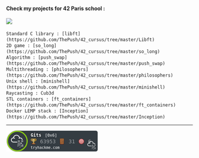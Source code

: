 #### Check my projects for 42 Paris school :

[![](https://user-images.githubusercontent.com/91064070/163729175-916568ec-64e7-4a67-a126-ccedf9abffa6.png)](https://github.com/ThePush/42_cursus)


    Standard C library : [libft](https://github.com/ThePush/42_cursus/tree/master/Libft)
    2D game : [so_long](https://github.com/ThePush/42_cursus/tree/master/so_long)
    Algorithm : [push_swap](https://github.com/ThePush/42_cursus/tree/master/push_swap)
    Multithreading : [philosophers](https://github.com/ThePush/42_cursus/tree/master/philosophers)
    Unix shell : [minishell](https://github.com/ThePush/42_cursus/tree/master/minishell)
    Raycasting : Cub3d
    STL containers : [ft_containers](https://github.com/ThePush/42_cursus/tree/master/ft_containers)
    Docker LEMP stack : [Inception](https://github.com/ThePush/42_cursus/tree/master/Inception)


***

[![](https://raw.githubusercontent.com/ThePush/ThePush/main/assets/thm_propic.png)](https://tryhackme.com/p/Gits)
